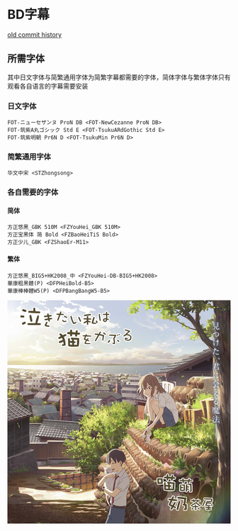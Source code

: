 # BD字幕

[old commit history](https://github.com/Nekomoekissaten-SUB/Nekomoekissaten-MIR-Subs/commits/ddf3eaf2ba6b9623a119e481ddd943e2466e435d/nakineko)

## 所需字体

其中日文字体与简繁通用字体为简繁字幕都需要的字体，简体字体与繁体字体只有观看各自语言的字幕需要安装

### 日文字体

```
FOT-ニューセザンヌ ProN DB <FOT-NewCezanne ProN DB>
FOT-筑紫A丸ゴシック Std E <FOT-TsukuARdGothic Std E>
FOT-筑紫明朝 Pr6N D <FOT-TsukuMin Pr6N D>
```

### 简繁通用字体

```
华文中宋 <STZhongsong>
```

### 各自需要的字体

#### 简体

```
方正悠黑_GBK 510M <FZYouHei_GBK 510M>
方正宝黑体 简 Bold <FZBaoHeiTiS Bold>
方正少儿_GBK <FZShaoEr-M11>
```

#### 繁体

```
方正悠黑_BIG5+HK2008_中 <FZYouHei-DB-BIG5+HK2008>
華康粗黑體(P) <DFPHeiBold-B5>
華康棒棒體W5(P) <DFPBangBangW5-B5>
```

![](nakineko_poster.jpg)